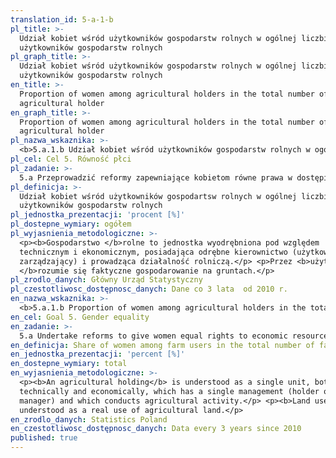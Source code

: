 ```yaml
---
translation_id: 5-a-1-b
pl_title: >-
  Udział kobiet wśród użytkowników gospodarstw rolnych w ogólnej liczbie
  użytkowników gospodarstw rolnych
pl_graph_title: >-
  Udział kobiet wśród użytkowników gospodarstw rolnych w ogólnej liczbie
  użytkowników gospodarstw rolnych
en_title: >-
  Proportion of women among agricultural holders in the total number of
  agricultural holder
en_graph_title: >-
  Proportion of women among agricultural holders in the total number of
  agricultural holder
pl_nazwa_wskaznika: >-
  <b>5.a.1.b Udział kobiet wśród użytkowników gospodarstw rolnych w ogólnej liczbie użytkowników gospodarstw rolnych</b>
pl_cel: Cel 5. Równość płci
pl_zadanie: >-
  5.a Przeprowadzić reformy zapewniające kobietom równe prawa w dostępie do zasobów ekonomicznych, prawa własności, sprawowania kontroli nad gruntami i innym mieniem, usług finansowych, dziedziczenia oraz zasobów naturalnych, zgodnie z prawem krajowym
pl_definicja: >-
  Udział kobiet wśród użytkowników gospodartsw rolnych w ogólnej liczbie
  użytkowników gospodarstw rolnych
pl_jednostka_prezentacji: 'procent [%]'
pl_dostepne_wymiary: ogółem
pl_wyjasnienia_metodologiczne: >-
  <p><b>Gospodarstwo </b>rolne to jednostka wyodrębniona pod względem
  technicznym i ekonomicznym, posiadająca odrębne kierownictwo (użytkownik lub
  zarządzający) i prowadząca działalność rolniczą.</p> <p>Przez <b>użytkowanie
  </b>rozumie się faktyczne gospodarowanie na gruntach.</p>
pl_zrodlo_danych: Główny Urząd Statystyczny
pl_czestotliwosc_dostępnosc_danych: Dane co 3 lata  od 2010 r.
en_nazwa_wskaznika: >-
  <b>5.a.1.b Proportion of women among agricultural holders in the total number of agricultural holder</b>
en_cel: Goal 5. Gender equality
en_zadanie: >-
  5.a Undertake reforms to give women equal rights to economic resources, as well as access to ownership and control over land and other forms of property, financial services, inheritance and natural resources, in accordance with national laws
en_definicja: Share of women among farm users in the total number of farm users.
en_jednostka_prezentacji: 'percent [%]'
en_dostepne_wymiary: total
en_wyjasnienia_metodologiczne: >-
  <p><b>An agricultural holding</b> is understood as a single unit, both
  technically and economically, which has a single management (holder or
  manager) and which conducts agricultural activity.</p> <p><b>Land use</b> is
  understood as a real use of agricultural land.</p>
en_zrodlo_danych: Statistics Poland
en_czestotliwosc_dostępnosc_danych: Data every 3 years since 2010
published: true
---
```

